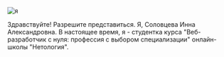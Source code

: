 
![я](https://github.com/user-attachments/assets/c751db82-03a3-43de-a950-352abcfbab62)

Здравствуйте!
Разрешите представиться. 
Я, Соловцева Инна Александровна. В настоящее время, я - студентка курса "Веб-разработчик с нуля: профессия с выбором специализации" онлайн-школы "Нетология".
